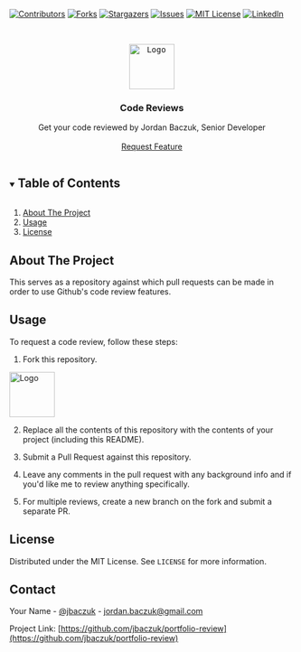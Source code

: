 <!--
*** Thanks for checking out the Best-README-Template. If you have a suggestion
*** that would make this better, please fork the portfolio-review and create a pull request
*** or simply open an issue with the tag "enhancement".
*** Thanks again! Now go create something AMAZING! :D
***
***
***
*** To avoid retyping too much info. Do a search and replace for the following:
*** jbaczuk, portfolio-review, jbaczuk, jordan.baczuk@gmail.com, Portfolio Review, Portfolio Review
-->



<!-- PROJECT SHIELDS -->
<!--
*** I'm using markdown "reference style" links for readability.
*** Reference links are enclosed in brackets [ ] instead of parentheses ( ).
*** See the bottom of this document for the declaration of the reference variables
*** for contributors-url, forks-url, etc. This is an optional, concise syntax you may use.
*** https://www.markdownguide.org/basic-syntax/#reference-style-links
-->
[![Contributors][contributors-shield]][contributors-url]
[![Forks][forks-shield]][forks-url]
[![Stargazers][stars-shield]][stars-url]
[![Issues][issues-shield]][issues-url]
[![MIT License][license-shield]][license-url]
[![LinkedIn][linkedin-shield]][linkedin-url]



<!-- PROJECT LOGO -->
<br />
<p align="center">
  <a href="https://linkedin.com/in/jbaczuk">
    <kbd><img src="https://media-exp1.licdn.com/dms/image/C4E03AQGsy7ElKZ5pvA/profile-displayphoto-shrink_800_800/0/1605204832607?e=1637193600&v=beta&t=9TTbbE2N__F9G36KCk3PTl1gIWGPTeT9HKsUD6wN_lE" alt="Logo"  height="80" width="auto"></kbd>
  </a>

  <h3 align="center">Code Reviews</h3>

  <p align="center">
    Get your code reviewed by Jordan Baczuk, Senior Developer
    <br />
    <!-- <a href="https://github.com/jbaczuk/portfolio-review"><strong>Explore the docs »</strong></a> -->
    <!-- <br /> -->
    <br />
    <!-- <a href="https://github.com/jbaczuk/portfolio-review">View Demo</a>
    ·
    <a href="https://github.com/jbaczuk/portfolio-review/issues">portfolio-reviewrt Bug</a>
    · -->
    <a href="https://github.com/jbaczuk/portfolio-review/issues">Request Feature</a>
  </p>
</p>



<!-- TABLE OF CONTENTS -->
<details open="open">
  <summary><h2 style="display: inline-block">Table of Contents</h2></summary>
  <ol>
    <li>
      <a href="#about-the-project">About The Project</a>
      <!-- <ul>
        <li><a href="#built-with">Built With</a></li>
      </ul> -->
    </li>
    <!-- <li>
      <a href="#getting-started">How to Use</a>
      <ul>
        <li><a href="#prerequisites">Prerequisites</a></li>
        <li><a href="#installation">Installation</a></li>
      </ul>
    </li> -->
    <li><a href="#usage">Usage</a></li>
    <!-- <li><a href="#roadmap">Roadmap</a></li>
    <li><a href="#contributing">Contributing</a></li> -->
    <li><a href="#license">License</a></li>
    <!-- <li><a href="#contact">Contact</a></li> -->
    <!-- <li><a href="#acknowledgements">Acknowledgements</a></li> -->
  </ol>
</details>



<!-- ABOUT THE PROJECT -->
## About The Project

<!-- [![Product Name Screen Shot][product-screenshot]](https://example.com) -->

This serves as a repository against which pull requests can be made in order to use Github's code review features.


<!-- ### Built With

* []()
* []()
* []() -->



<!-- GETTING STARTED -->
<!-- ## Getting Started

To get a local copy up and running follow these simple steps. -->

<!-- ### Prerequisites

This is an example of how to list things you need to use the software and how to install them.
* npm
  ```sh
  npm install npm@latest -g
  ```

### Installation

1. Clone the portfolio-review
   ```sh
   git clone https://github.com/jbaczuk/portfolio-review.git
   ```
2. Install NPM packages
   ```sh
   npm install
   ``` -->



<!-- USAGE EXAMPLES -->
## Usage


To request a code review, follow these steps:
1. Fork this repository.

<img src="https://github-images.s3.amazonaws.com/help/bootcamp/Bootcamp-Fork.png" alt="Logo"  height="80">

2. Replace all the contents of this repository with the contents of your project (including this README).

3. Submit a Pull Request against this repository.

4. Leave any comments in the pull request with any background info and if you'd like me to review anything specifically.

5. For multiple reviews, create a new branch on the fork and submit a separate PR.
<!-- _For more examples, please refer to the [Documentation](https://example.com)_ -->



<!-- ROADMAP -->
<!-- ## Roadmap

See the [open issues](https://github.com/jbaczuk/portfolio-review/issues) for a list of proposed features (and known issues). -->



<!-- CONTRIBUTING -->
<!-- ## Contributing

Contributions are what make the open source community such an amazing place to learn, inspire, and create. Any contributions you make are **greatly appreciated**.

1. Fork the Project
2. Create your Feature Branch (`git checkout -b feature/AmazingFeature`)
3. Commit your Changes (`git commit -m 'Add some AmazingFeature'`)
4. Push to the Branch (`git push origin feature/AmazingFeature`)
5. Open a Pull Request -->



<!-- LICENSE -->
## License

Distributed under the MIT License. See `LICENSE` for more information.



<!-- CONTACT -->
## Contact

Your Name - [@jbaczuk](https://twitter.com/jbaczuk) - jordan.baczuk@gmail.com

Project Link: [https://github.com/jbaczuk/portfolio-review](https://github.com/jbaczuk/portfolio-review)



<!-- ACKNOWLEDGEMENTS -->
<!-- ## Acknowledgements

* []()
* []()
* []() -->





<!-- MARKDOWN LINKS & IMAGES -->
<!-- https://www.markdownguide.org/basic-syntax/#reference-style-links -->
[contributors-shield]: https://img.shields.io/github/contributors/jbaczuk/portfolio-review.svg?style=for-the-badge
[contributors-url]: https://github.com/jbaczuk/portfolio-review/graphs/contributors
[forks-shield]: https://img.shields.io/github/forks/jbaczuk/portfolio-review.svg?style=for-the-badge
[forks-url]: https://github.com/jbaczuk/portfolio-review/network/members
[stars-shield]: https://img.shields.io/github/stars/jbaczuk/portfolio-review.svg?style=for-the-badge
[stars-url]: https://github.com/jbaczuk/portfolio-review/stargazers
[issues-shield]: https://img.shields.io/github/issues/jbaczuk/portfolio-review.svg?style=for-the-badge
[issues-url]: https://github.com/jbaczuk/portfolio-review/issues
[license-shield]: https://img.shields.io/github/license/jbaczuk/portfolio-review.svg?style=for-the-badge
[license-url]: https://github.com/jbaczuk/portfolio-review/blob/master/LICENSE
[linkedin-shield]: https://img.shields.io/badge/-LinkedIn-black.svg?style=for-the-badge&logo=linkedin&colorB=555
[linkedin-url]: https://linkedin.com/in/jbaczuk

